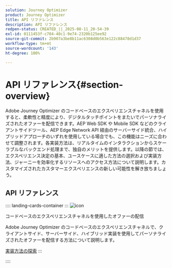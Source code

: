 ```yaml
---
solution: Journey Optimizer
product: Journey Optimizer
title: API リファレンス
description: API リファレンス
redpen-status: CREATED_||_2025-08-11_20-54-39
exl-id: 0111453f-c704-40c1-9e74-2320b125ee92
source-git-commit: 2b907a3be8b11ac6308d0b563e122c88478d1d37
workflow-type: tm+mt
source-wordcount: '143'
ht-degree: 100%

---
```


# API リファレンス{#section-overview}

Adobe Journey Optimizer のコードベースのエクスペリエンスチャネルを使用すると、柔軟性と精度により、デジタルタッチポイントをまたいでパーソナライズされたオファーを配信できます。AEP Web SDK や Mobile SDK などのクライアントサイドツール、AEP Edge Network API 経由のサーバーサイド統合、ハイブリッドアプローチのいずれを使用している場合でも、この機能はニーズに合わせて調整されます。各実装方法は、リアルタイムのインタラクションからスケーラブルなバックエンド処理まで、独自のメリットを提供します。以降の節では、エクスペリエンス決定の基本、ユースケースに適した方法の選択および実装方法、ジャーニーを効率化するリソースへのアクセス方法について説明します。カスタマイズされたカスタマーエクスペリエンスの新しい可能性を解き放ちましょう。

## API リファレンス

:::: landing-cards-container
:::
![icon](https://cdn.experienceleague.adobe.com/icons/code-branch.svg)

コードベースのエクスペリエンスチャネルを使用したオファーの配信

Adobe Journey Optimizer のコードベースのエクスペリエンスチャネルで、クライアントサイド、サーバーサイド、ハイブリッド実装を使用してパーソナライズされたオファーを配信する方法について説明します。

[実装方法の探索](../using/experience-decisioning/api-reference/deliver.md)
:::

::::
